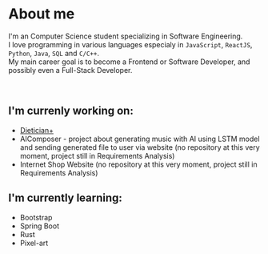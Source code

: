# About me
I'm an Computer Science student specializing in Software Engineering.<br>
I love programming in various languages especialy in `JavaScript`, `ReactJS`, `Python`, `Java`, `SQL` and `C/C++`.<br>
My main career goal is to become a Frontend or Software Developer, and possibly even a Full-Stack Developer.

<br>

## I'm currenly working on:
* [Dietician+](https://github.com/BartlomiejJaruga/dietician_plus)
* AIComposer - project about generating music with AI using LSTM model and sending generated file to user via website (no repository at this very moment, project still in Requirements Analysis)
* Internet Shop Website (no repository at this very moment, project still in Requirements Analysis)

## I'm currently learning:
* Bootstrap
* Spring Boot
* Rust
* Pixel-art

<!--
**BartlomiejJaruga/BartlomiejJaruga** is a ✨ _special_ ✨ repository because its `README.md` (this file) appears on your GitHub profile.

Here are some ideas to get you started:

- 🔭 I’m currently working on ...
- 🌱 I’m currently learning ...
- 👯 I’m looking to collaborate on ...
- 🤔 I’m looking for help with ...
- 💬 Ask me about ...
- 📫 How to reach me: ...
- 😄 Pronouns: ...
- ⚡ Fun fact: ...
-->
